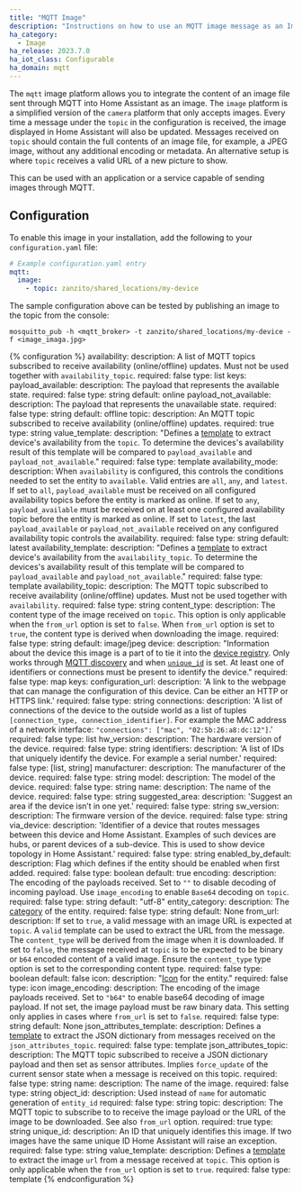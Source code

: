 ```yaml
---
title: "MQTT Image"
description: "Instructions on how to use an MQTT image message as an Image within Home Assistant."
ha_category:
  - Image
ha_release: 2023.7.0
ha_iot_class: Configurable
ha_domain: mqtt
---
```


The `mqtt` image platform allows you to integrate the content of an image file sent through MQTT into Home Assistant as an image.
The `image` platform is a simplified version of the `camera` platform that only accepts images.
Every time a message under the `topic` in the configuration is received, the image displayed in Home Assistant will also be updated. Messages received on `topic` should contain the full contents of an image file, for example, a JPEG image, without any additional encoding or metadata.
An alternative setup is where `topic` receives a valid URL of a new picture to show.

This can be used with an application or a service capable of sending images through MQTT.

## Configuration

<a id='new_format'></a>

To enable this image in your installation, add the following to your `configuration.yaml` file:

```yaml
# Example configuration.yaml entry
mqtt:
  image:
    - topic: zanzito/shared_locations/my-device
```

The sample configuration above can be tested by publishing an image to the topic from the console:

```shell
mosquitto_pub -h <mqtt_broker> -t zanzito/shared_locations/my-device -f <image_imaga.jpg>
```

{% configuration %}
availability:
  description: A list of MQTT topics subscribed to receive availability (online/offline) updates. Must not be used together with `availability_topic`.
  required: false
  type: list
  keys:
    payload_available:
      description: The payload that represents the available state.
      required: false
      type: string
      default: online
    payload_not_available:
      description: The payload that represents the unavailable state.
      required: false
      type: string
      default: offline
    topic:
      description: An MQTT topic subscribed to receive availability (online/offline) updates.
      required: true
      type: string
    value_template:
      description: "Defines a [template](/docs/configuration/templating/#using-templates-with-the-mqtt-integration) to extract device's availability from the `topic`. To determine the devices's availability result of this template will be compared to `payload_available` and `payload_not_available`."
      required: false
      type: template
availability_mode:
  description: When `availability` is configured, this controls the conditions needed to set the entity to `available`. Valid entries are `all`, `any`, and `latest`. If set to `all`, `payload_available` must be received on all configured availability topics before the entity is marked as online. If set to `any`, `payload_available` must be received on at least one configured availability topic before the entity is marked as online. If set to `latest`, the last `payload_available` or `payload_not_available` received on any configured availability topic controls the availability.
  required: false
  type: string
  default: latest
availability_template:
  description: "Defines a [template](/docs/configuration/templating/#using-templates-with-the-mqtt-integration) to extract device's availability from the `availability_topic`. To determine the devices's availability result of this template will be compared to `payload_available` and `payload_not_available`."
  required: false
  type: template
availability_topic:
  description: The MQTT topic subscribed to receive availability (online/offline) updates. Must not be used together with `availability`.
  required: false
  type: string
content_type:
  description: The content type of the image received on `topic`. This option is only applicable when the `from_url` option is set to `false`. When `from_url` option is set to `true`, the content type is derived when downloading the image.
  required: false
  type: string
  default: image/jpeg
device:
  description: "Information about the device this image is a part of to tie it into the [device registry](https://developers.home-assistant.io/docs/en/device_registry_index.html). Only works through [MQTT discovery](/integrations/mqtt/#mqtt-discovery) and when [`unique_id`](#unique_id) is set. At least one of identifiers or connections must be present to identify the device."
  required: false
  type: map
  keys:
    configuration_url:
      description: 'A link to the webpage that can manage the configuration of this device. Can be either an HTTP or HTTPS link.'
      required: false
      type: string
    connections:
      description: 'A list of connections of the device to the outside world as a list of tuples `[connection_type, connection_identifier]`. For example the MAC address of a network interface: `"connections": ["mac", "02:5b:26:a8:dc:12"]`.'
      required: false
      type: list
    hw_version:
      description: The hardware version of the device.
      required: false
      type: string
    identifiers:
      description: 'A list of IDs that uniquely identify the device. For example a serial number.'
      required: false
      type: [list, string]
    manufacturer:
      description: The manufacturer of the device.
      required: false
      type: string
    model:
      description: The model of the device.
      required: false
      type: string
    name:
      description: The name of the device.
      required: false
      type: string
    suggested_area:
      description: 'Suggest an area if the device isn’t in one yet.'
      required: false
      type: string
    sw_version:
      description: The firmware version of the device.
      required: false
      type: string
    via_device:
      description: 'Identifier of a device that routes messages between this device and Home Assistant. Examples of such devices are hubs, or parent devices of a sub-device. This is used to show device topology in Home Assistant.'
      required: false
      type: string
enabled_by_default:
  description: Flag which defines if the entity should be enabled when first added.
  required: false
  type: boolean
  default: true
encoding:
  description: The encoding of the payloads received. Set to `""` to disable decoding of incoming payload. Use `image_encoding` to enable `Base64` decoding on `topic`.
  required: false
  type: string
  default: "utf-8"
entity_category:
  description: The [category](https://developers.home-assistant.io/docs/core/entity#generic-properties) of the entity.
  required: false
  type: string
  default: None
from_url:
  description: If set to `true`, a valid message with an image URL is expected at `topic`. A `valid` template can be used to extract the URL from the message. The `content_type` will be derived from the image when it is downloaded. If set to `false`, the message received at `topic` is to be expected to be binary or `b64` encoded content of a valid image. Ensure the `content_type` type option is set to the corresponding content type.
  required: false
  type: boolean
  default: false
icon:
  description: "[Icon](/docs/configuration/customizing-devices/#icon) for the entity."
  required: false
  type: icon
image_encoding:
  description: The encoding of the image payloads received. Set to `"b64"` to enable base64 decoding of image payload. If not set, the image payload must be raw binary data. This setting only applies in cases where `from_url` is set to `false`.
  required: false
  type: string
  default: None
json_attributes_template:
  description: Defines a [template](/docs/configuration/templating/#using-templates-with-the-mqtt-integration) to extract the JSON dictionary from messages received on the `json_attributes_topic`.
  required: false
  type: template
json_attributes_topic:
  description: The MQTT topic subscribed to receive a JSON dictionary payload and then set as sensor attributes. Implies `force_update` of the current sensor state when a message is received on this topic.
  required: false
  type: string
name:
  description: The name of the image.
  required: false
  type: string
object_id:
  description: Used instead of `name` for automatic generation of `entity_id`
  required: false
  type: string
topic:
  description: The MQTT topic to subscribe to to receive the image payload or the URL of the image to be downloaded. See also `from_url` option.
  required: true
  type: string
unique_id:
  description: An ID that uniquely identifies this image. If two images have the same unique ID Home Assistant will raise an exception.
  required: false
  type: string
value_template:
  description: Defines a [template](/docs/configuration/templating/#using-templates-with-the-mqtt-integration) to extract the image `url` from a message received at `topic`. This option is only applicable when the `from_url` option is set to `true`.
  required: false
  type: template
{% endconfiguration %}
